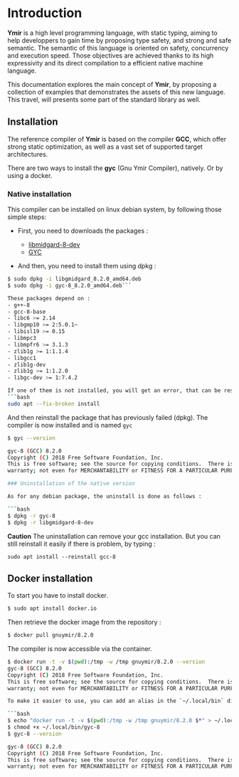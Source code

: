 # Introduction

**Ymir** is a high level programming language, with static typing,
  aiming to help developpers to gain time by proposing type safety,
  and strong and safe semantic. The semantic of this language is
  oriented on safety, concurrency and execution speed. Those
  objectives are achieved thanks to its high expressivity and its
  direct compilation to a efficient native machine language.


This documentation explores the main concept of **Ymir**, by proposing
a collection of examples that demonstrates the assets of this new
language. This travel, will presents some part of the standard library
as well.

## Installation

The reference compiler of **Ymir** is based on the compiler **GCC**,
which offer strong static optimization, as well as a vast set of
supported target architectures.

There are two ways to install the **gyc** (Gnu Ymir Compiler), natively. Or by using a docker.

### Native installation 

This compiler can be installed on linux debian system, by following those simple steps: 
- First, you need to downloads the packages : 
  - [libmidgard-8-dev](https://www.dropbox.com/s/mak3hjk3p6pm9kw/libgmidgard_8.2.0_amd64.deb?dl=0)
  - [GYC](https://www.dropbox.com/s/futjf3uphgl0myt/gyc-8_8.2.0_amd64.deb?dl=0)
	
- And then, you need to install them using dpkg : 

```bash
$ sudo dpkg -i libgmidgard_8.2.0_amd64.deb
$ sudo dpkg -i gyc-8_8.2.0_amd64.deb```

These packages depend on : 
- g++-8
- gcc-8-base
- libc6 >= 2.14
- libgmp10 >= 2:5.0.1~
- libisl19 >= 0.15
- libmpc3
- libmpfr6 >= 3.1.3
- zlib1g >= 1:1.1.4
- libgcc1
- zlib1g-dev
- zlib1g >= 1:1.2.0
- libgc-dev >= 1:7.4.2

If one of them is not installed, you will get an error, that can be resolved by launching the command : 
```bash
sudo apt --fix-broken install
```

And then reinstall the package that has previously failed (dpkg).
The compiler is now installed and is named `gyc`

```bash
$ gyc --version

gyc-8 (GCC) 8.2.0
Copyright (C) 2018 Free Software Foundation, Inc.
This is free software; see the source for copying conditions.  There is NO
warranty; not even for MERCHANTABILITY or FITNESS FOR A PARTICULAR PURPOSE.```

### Uninstallation of the native version

As for any debian package, the uninstall is done as follows : 

```bash
$ dpkg -r gyc-8
$ dpkg -r libgmidgard-8-dev
```
**Caution** The uninstallation can remove your gcc installation.
But you can still reinstall it easily if there is problem, by typing : 
```ymir
sudo apt install --reinstall gcc-8 
```

## Docker installation

To start you have to install docker.
```bash
$ sudo apt install docker.io
```

Then retrieve the docker image from the repository :
```bash
$ docker pull gnuymir/8.2.0
```

The compiler is now accessible via the container.
```bash
$ docker run -t -v $(pwd):/tmp -w /tmp gnuymir/8.2.0 --version 
gyc-8 (GCC) 8.2.0
Copyright (C) 2018 Free Software Foundation, Inc.
This is free software; see the source for copying conditions.  There is NO
warranty; not even for MERCHANTABILITY or FITNESS FOR A PARTICULAR PURPOSE.```

To make it easier to use, you can add an alias in the `~/.local/bin` directory.

```bash
$ echo "docker run -t -v $(pwd):/tmp -w /tmp gnuymir/8.2.0 $*" > ~/.local/bin/gyc-8
$ chmod +x ~/.local/bin/gyc-8
$ gyc-8 --version

gyc-8 (GCC) 8.2.0
Copyright (C) 2018 Free Software Foundation, Inc.
This is free software; see the source for copying conditions.  There is NO
warranty; not even for MERCHANTABILITY or FITNESS FOR A PARTICULAR PURPOSE.
```

